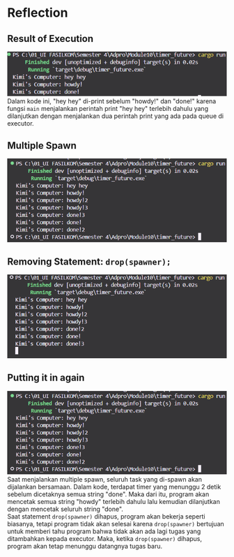 # Reflection
## Result of Execution<br>
![Result of Execution](img/Result_of_Execution.png)
<br>
Dalam kode ini, "hey hey" di-print sebelum "howdy!" dan "done!" karena fungsi `main` menjalankan perintah print "hey hey" terlebih dahulu yang dilanjutkan dengan menjalankan dua perintah print yang ada pada queue di executor.
<br>
## Multiple Spawn<br>
![Multiple Spawn](img/Multiple_Spawn.png)
## Removing Statement: `drop(spawner);`<br>
![Removing Statement](img/Removing_drop_spawner.png)
## Putting it in again<br>
![Put Again](img/Put_again.png)
<br>
Saat menjalankan multiple spawn, seluruh task yang di-spawn akan dijalankan bersamaan. Dalam kode, terdapat timer yang menunggu 2 detik sebelum dicetaknya semua string "done". Maka dari itu, program akan mencetak semua string "howdy" terlebih dahulu lalu kemudian dilanjutkan dengan mencetak seluruh string "done". <br>
Saat statement `drop(spawner)` dihapus, program akan bekerja seperti biasanya, tetapi program tidak akan selesai karena `drop(spawner)` bertujuan untuk memberi tahu program bahwa tidak akan ada lagi tugas yang ditambahkan kepada executor. Maka, ketika `drop(spawner)` dihapus, program akan tetap menunggu datangnya tugas baru.
